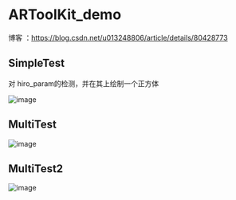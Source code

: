 # ARToolKit_demo


博客 ：https://blog.csdn.net/u013248806/article/details/80428773


## SimpleTest
对 hiro_param的检测，并在其上绘制一个正方体

![image](https://github.com/jiangfeng94/ARToolKit_demo/tree/master/simpleTest/show.jpg)

## MultiTest

![image](https://github.com/jiangfeng94/ARToolKit_demo/tree/master/multiTest/show.jpg)


## MultiTest2
![image](https://github.com/jiangfeng94/ARToolKit_demo/tree/master/multitest2/show.jpg)

